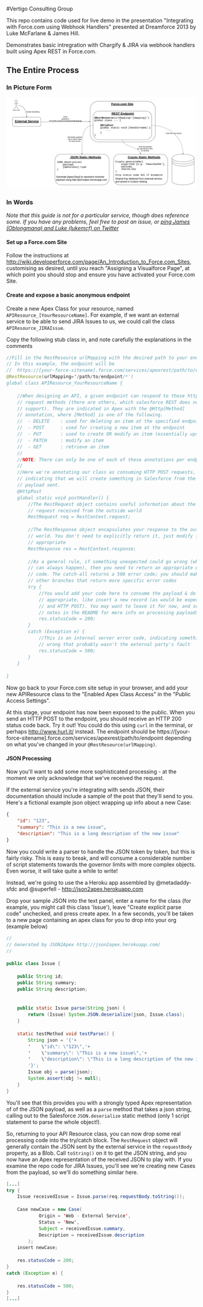 #Vertigo Consulting Group

This repo contains code used for live demo in the presentation "Integrating with Force.com using Webhook Handlers" presented at Dreamforce 2013 by Luke McFarlane & James Hill.

Demonstrates basic intregration with Chargify & JIRA via webhook handlers built using Apex REST in Force.com.

## The Entire Process

### In Picture Form

![The Entire Webhooks Process](images/DF13_Webhooks_Process.png "Diagram of the Entire Webhooks Process")

### In Words

_Note that this guide is not for a particular service, though does reference
some. If you have any problems, feel free to post an issue, or_ <a href="https://twitter.com/intent/tweet?screen_name=Oblongmana" class="twitter-mention-button" data-related="Oblongmana,lukem">_ping James (Oblongmana) and Luke (lukemcf) on Twitter_</a>

#### Set up a Force.com Site

Follow the instructions at http://wiki.developerforce.com/page/An_Introduction_to_Force.com_Sites, customising as desired, until you reach "Assigning a Visualforce Page", at which point you should stop and ensure you have activated your Force.com Site.

#### Create and expose a basic anonymous endpoint

Create a new Apex Class for your resource, named `APIResource_[YourResourceName]`. For example, if we want an external service to be able to send JIRA Issues to us, we could call the class `APIResource_JIRAIssue`.

Copy the following stub class in, and note carefully the explanations in the comments

~~~ java
//Fill in the RestResource urlMapping with the desired path to your endpoint
// In this example, the endpoint will be 
//  https://[your-force-sitename].force.com/services/apexrest/path/to/endpoint
@RestResource(urlMapping='/path/to/endpoint/*') 
global class APIResource_YourResourceName {

    //When designing an API, a given endpoint can respond to these http 
    // request methods (there are others, which salesforce REST does not
    // support). They are indicated in Apex with the @Http[Method] 
    // annotation, where [Method] is one of the following.
    //  - DELETE    : used for deleting an item at the specified endpoint
    //  - POST      : used for creating a new item at the endpoint
    //  - PUT       : used to create OR modify an item (essentially upsert)        
    //  - PATCH     : modify an item
    //  - GET       : retrieve an item
    //
    //NOTE: There can only be one of each of these annotations per endpoint
    //
    //Here we're annotating our class as consuming HTTP POST requests,
    // indicating that we will create something in Salesforce from the 
    // payload sent.
    @HttpPost
    global static void postHandler() {
        //The RestRequest object contains useful information about the
        // request received from the outside world
        RestRequest req = RestContext.request;

        //The RestResponse object encapsulates your response to the outside
        // world. You don't need to explicitly return it, just modify it as
        // appropriate
        RestResponse res = RestContext.response;

        //As a general rule, if something unexpected could go wrong (which
        // can always happen), then you need to return an appropriate error
        // code. The catch-all returns a 500 error code; you should make
        // other branches that return more specific error codes
        try {
            //You would add your code here to consume the payload & do something
            // appropriate, like insert a new record (as would be expected for
            // and HTTP POST). You may want to leave it for now, and see further
            // notes in the README for more info on processing payloads
            res.statusCode = 200;
        }
        catch (Exception e) {
            //This is an internal server error code, indicating something went
            // wrong that probably wasn't the external party's fault
            res.statusCode = 500;
        }
    }
 
}
~~~

Now go back to your Force.com site setup in your browser, and add your new
APIResource class to the "Enabled Apex Class Access" in the 
"Public Access Settings".

At this stage, your endpoint has now been exposed to the public. When you send
an HTTP POST to the endpoint, you should receive an HTTP 200 status code back.
Try it out! You could do this using `curl` in the terminal, or perhaps
http://www.hurl.it/ instead. The endpoint should be 
https://[your-force-sitename].force.com/services/apexrest/path/to/endpoint
depending on what you've changed in your `@RestResource(urlMapping)`.

#### JSON Processing

Now you'll want to add some more sophisticated processing - at the moment we
only acknowledge that we've received the request.

If the external service you're integrating with sends JSON, their documentation
should include a sample of the post that they'll send to you. Here's a fictional example json object wrapping up info about a new Case:

~~~ json
{
    "id": "123",
    "summary": "This is a new issue",
    "description": "This is a long description of the new issue"
}
~~~

Now you could write a parser to handle the JSON token by token, but this is 
fairly risky. This is easy to break, and will consume a considerable number of
script statements towards the governor limits with more complex objects. Even
worse, it will take quite a while to write!

Instead, we're going to use the a Heroku app assembled by @metadaddy-sfdc and
@superfell - http://json2apex.herokuapp.com

Drop your sample JSON into the text panel, enter a name for the class (for 
example, you might call this class 'Issue'), leave "Create explicit parse code"
unchecked, and press create apex. In a few seconds, you'll be taken to a new
page containing an apex class for you to drop into your org (example below)

~~~ java
//
// Generated by JSON2Apex http://json2apex.herokuapp.com/
//

public class Issue {

    public String id;
    public String summary;
    public String description;

    
    public static Issue parse(String json) {
        return (Issue) System.JSON.deserialize(json, Issue.class);
    }
    
    static testMethod void testParse() {
        String json = '{'+
        '    \"id\": \"123\",'+
        '    \"summary\": \"This is a new issue\",'+
        '    \"description\": \"This is a long description of the new issue\"'+
        '}';
        Issue obj = parse(json);
        System.assert(obj != null);
    }
}
~~~

You'll see that this provides you with a strongly typed Apex representation of
of the JSON payload, as well as a `parse` method that takes a json string,
calling out to the Salesforce `JSON.deserialize` static method (only 1 script 
statement to parse the whole object!).

So, returning to your API Resource class, you can now drop some real processing
code into the try/catch block. The `RestRequest` object will generally contain
the JSON sent by the external service in the `requestBody` property, as a Blob.
Call `toString()` on it to get the JSON string, and you now have an Apex
representation of the received JSON to play with. If you examine the repo code
for JIRA Issues, you'll see we're creating new Cases from the payload, so we'll
do something similar here.

~~~ java
[...]
try {
    Issue receivedIssue = Issue.parse(req.requestBody.toString()); 

    Case newCase = new Case(
            Origin = 'Web - External Service',
            Status = 'New',
            Subject = receivedIssue.summary,
            Description = receivedIssue.description
        );
    insert newCase;

    res.statusCode = 200;
}
catch (Exception e) {

    res.statusCode = 500;
}
[...]
~~~



